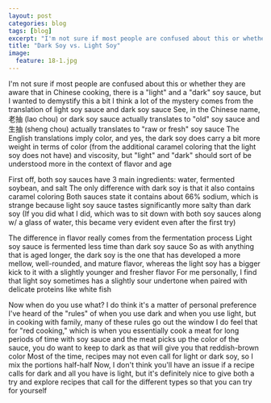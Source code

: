 ---layout: postcategories: blogtags: [blog]excerpt: "I'm not sure if most people are confused about this or whether they are aware that in Chinese cooking, there is a 'light' and a 'dark' soy sauce, but I wanted to demystify this a bit."title: "Dark Soy vs. Light Soy"image:  feature: 18-1.jpg---I'm not sure if most people are confused about this or whether they are aware that in Chinese cooking, there is a "light" and a "dark" soy sauce, but I wanted to demystify this a bit  I think a lot of the mystery comes from the translation of light soy sauce and dark soy sauce  See, in the Chinese name, 老抽 (lao chou) or dark soy sauce actually translates to "old" soy sauce and 生抽 (sheng chou) actually translates to "raw or fresh" soy sauce  The English translations imply color, and yes, the dark soy does carry a bit more weight in terms of color (from the additional caramel coloring that the light soy does not have) and viscosity, but "light" and "dark" should sort of be understood more in the context of flavor and ageFirst off, both soy sauces have 3 main ingredients: water, fermented soybean, and salt  The only difference with dark soy is that it also contains caramel coloring Both sauces state it contains about 66% sodium, which is strange because light soy sauce tastes significantly more salty than dark soy  (If you did what I did, which was to sit down with both soy sauces along w/ a glass of water, this became very evident even after the first try)  The difference in flavor really comes from the fermentation process  Light soy sauce is fermented less time than dark soy sauce  So as with anything that is aged longer, the dark soy is the one that has developed a more mellow, well-rounded, and mature flavor, whereas the light soy has a bigger kick to it with a slightly younger and fresher flavor  For me personally, I find that light soy sometimes has a slightly sour undertone when paired with delicate proteins like white fishNow when do you use what?  I do think it's a matter of personal preference  I've heard of the "rules" of when you use dark and when you use light, but in cooking with family, many of these rules go out the window  I do feel that for "red cooking," which is when you essentially cook a meat for long periods of time with soy sauce and the meat picks up the color of the sauce, you do want to keep to dark as that will give you that reddish-brown color  Most of the time, recipes may not even call for light or dark soy, so I mix the portions half-half  Now, I don't think you'll have an issue if a recipe calls for dark and all you have is light, but it's definitely nice to give both a try and explore recipes that call for the different types so that you can try for yourself